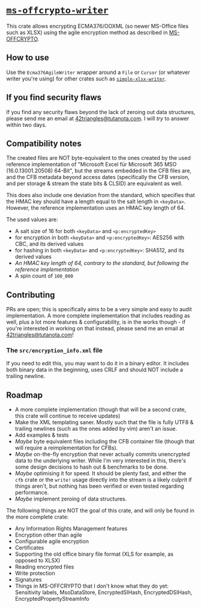 # [`ms-offcrypto-writer`](https://crates.io/crates/ms-offcrypto-writer)
This crate allows encrypting ECMA376/OOXML (so newer MS-Office files such as XLSX) using the agile encryption method as described in [MS-OFFCRYPTO](https://msopenspecs.azureedge.net/files/MS-OFFCRYPTO/[MS-OFFCRYPTO].pdf).

## How to use
Use the `Ecma376AgileWriter` wrapper around a `File` or `Cursor` (or whatever writer you're using) for other crates such as [`simple-xlsx-writer`](https://crates.io/crates/simple-xlsx-writer).

## If you find security flaws
If you find any security flaws beyond the lack of zeroing out data structures, please send me an email at 42triangles@tutanota.com. I will *try* to answer within two days.

## Compatibility notes
The created files are NOT byte-equivalent to the ones created by the used reference implementation of "Microsoft Excel für Microsoft 365 MSO (16.0.13001.20508) 64-Bit", but the streams embedded in the CFB files are, and the CFB metadata beyond access dates (specifically the CFB version, and per storage & stream the state bits & CLSID) are equivalent as well.

This does also include one deviation from the standard, which specifies that the HMAC key should have a length equal to the salt length in `<keyData>`. However, the reference implementation uses an HMAC key length of 64.

The used values are:
* A salt size of 16 for both `<keyData>` and `<p:encryptedKey>`
* for encryption in both `<keyData>` and `<p:encryptedKey>`: AES256 with CBC, and its derived values
* for hashing in both `<keyData>` and `<p:encryptedKey>`: SHA512, and its derived values
* *An HMAC key length of 64, contrary to the standard, but following the reference implementation*
* A spin count of `100_000`

## Contributing
PRs are open; this is specifically aims to be a very simple and easy to audit implementation.
A more complete implementation that includes reading as well, plus a lot more features & configurability, is in the works though - if you're interested in working on that instead, please send me an email at 42triangles@tutanota.com!

### The `src/encryption_info.xml` file
If you need to edit this, you may want to do it in a binary editor.
It includes both binary data in the beginning, uses CRLF and should NOT include a trailing newline.

## Roadmap
* A more complete implementation (though that will be a second crate, this crate will continue to receive updates)
* Make the XML templating saner. Mostly such that the file is fully UTF8 & trailing newlines (such as the ones added by vim) aren't an issue.
* Add examples & tests
* *Maybe* byte equivalent files including the CFB container file (though that will require a reimplementation for CFBs).
* *Maybe* on-the-fly encryption that never actually commits unencrypted data to the underlying writer. While I'm very interested in this, there's some design decisions to hash out & benchmarks to be done.
* *Maybe* optimising it for speed. It should be plenty fast, and either the `cfb` crate or the `write!` usage directly into the stream is a likely culprit if things aren't, but nothing has been verified or even tested regarding performance.
* *Maybe* implement zeroing of data structures.

The following things are NOT the goal of this crate, and will only be found in the more complete crate:
* Any Information Rights Management features
* Encryption other than agile
* Configurable agile encryption
* Certificates
* Supporting the old office binary file format (XLS for example, as opposed to XLSX)
* Reading encrypted files
* Write protection
* Signatures
* Things in MS-OFFCRYPTO that I don't know what they do yet: Sensitivity labels, MsoDataStore, EncryptedSIHash, EncryptedDSIHash, EncryptedPropertyStreamInfo
